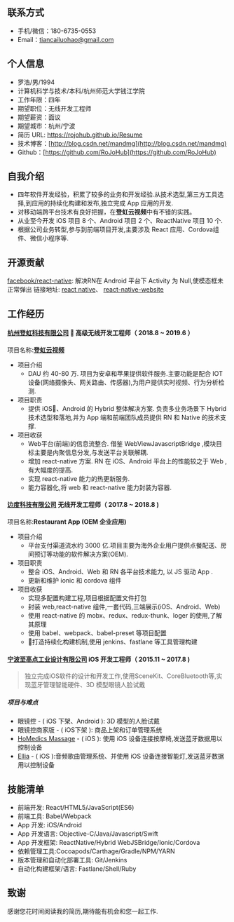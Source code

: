 ## 联系方式

- 手机/微信：180-6735-0553
- Email：<tiancailuohao@gmail.com>

## 个人信息

- 罗浩/男/1994
- 计算机科学与技术/本科/杭州师范大学钱江学院
- 工作年限：四年
- 期望职位：无线开发工程师
- 期望薪资：面议
- 期望城市：杭州/宁波
- 简历 URL: https://rojohub.github.io/Resume
- 技术博客：[http://blog.csdn.net/mandmg](http://blog.csdn.net/mandmg)
- Github：[https://github.com/RoJoHub](https://github.com/RoJoHub)

## 自我介绍

- 四年软件开发经验，积累了较多的业务和开发经验.从技术选型,第三方工具选择,到应用的持续化构建和发布,独立完成 App 应用的开发.
- 对移动端跨平台技术有良好把握，在**登虹云视频**中有不错的实践。
- 从业至今开发 iOS 项目 8 个、Android 项目 2 个、ReactNative 项目 10 个.
- 根据公司业务转型,参与到前端项目开发,主要涉及 React 应用、Cordova组件、微信小程序等.

## 开源贡献

[facebook/react-native](https://github.com/facebook/react-native): 解决RN在 Android 平台下 Activity 为 Null,使模态框未正常弹出
链接地址: [react native](https://github.com/facebook/react-native/pull/23336)、 [react-native-website](https://github.com/facebook/react-native-website/pull/792)

## 工作经历

#### [杭州登虹科技有限公司](https://www.closeli.cn/)  高级无线开发工程师（ 2018.8 ~ 2019.6 ）

项目名称:**[登虹云视频](https://apps.apple.com/cn/app/%E7%99%BB%E8%99%B9%E4%BA%91%E8%A7%86%E9%A2%91/id1116554114)**

- 项目介绍
  - DAU 约 40-80 万. 项目为安卓和苹果提供软件服务.主要功能是配合 IOT 设备(网络摄像头、网关路由、传感器),为用户提供实时视频、行为分析检测.
- 项目职责
  - 提供 iOS、Android 的 Hybrid 整体解决方案. 负责多业务场景下 Hybrid 技术选型和落地,并为 App 端和前端团队成员提供 RN 和 Native 的技术支撑.
- 项目收获
  - Web平台(前端)的信息流整合. 借鉴 WebViewJavascriptBridge ,模块目标主要是内聚信息分发,与发送平台关联解耦.
  - 增加 react-native 方案. RN 在 iOS、Android 平台上的性能较之于 Web ,有大幅度的提高.
  - 实现 react-native 能力的热更新服务.
  - 能力容器化,将 web 和 react-native 能力封装为容器.

#### [边度科技有限公司](https://bindopos.com/) 无线开发工程师（ 2017.8 ~ 2018.8 )

项目名称:**Restaurant App (OEM 企业应用)**

- 项目介绍
  - 平台支付渠道流水约 3000 亿.项目主要为海外企业用户提供点餐配送、房间预订等功能的软件解决方案(OEM).
- 项目职责
  - 整合 iOS、Android、Web 和 RN 各平台技术能力, 以 JS 驱动 App .
  - 更新和维护 ionic 和 cordova 组件
- 项目收获
  - 实现多配置构建工程,项目根据配置文件打包
  - 封装 web,react-native 组件,一套代码,三端展示(iOS、Android、Web)
  - 使用 react-native 的 mobx、redux、redux-thunk、loger 的使用,了解其原理
  - 使用 babel、webpack、babel-preset 等项目配置
  - 打造持续化构建机制,使用 jenkins、fastlane 等工具管理构建

#### [宁波至高点工业设计有限公司](http://www.hipoint.top/) iOS 开发工程师（ 2015.11 ~ 2017.8 )

> 独立完成iOS软件的设计和开发工作,使用SceneKit、CoreBluetooth等,实现蓝牙管理智能硬件、3D 模型眼镜人脸试戴

##### 项目与难点

- 眼镜控 - ( iOS 下架、Android ): 3D 模型的人脸试戴
- 眼镜控商家版 - ( iOS下架 ): 商品上架和订单管理系统
- [HoMedics Massage](https://apps.apple.com/us/app/homedics-massage/id1132486352) - ( iOS ): 使用 iOS 设备连接按摩椅,发送蓝牙数据用以控制设备
- [Ellia](https://apps.apple.com/us/app/ellia/id1143553125) - ( iOS ):音频歌曲管理系统、并使用 iOS 设备连接智能灯,发送蓝牙数据用以控制设备

## 技能清单

- 前端开发: React/HTML5/JavaScript(ES6)
- 前端工具: Babel/Webpack
- App 开发: iOS/Android
- App 开发语言: Objective-C/Java/Javascript/Swift
- App 开发框架: ReactNative/Hybrid WebJSBridge/Ionic/Cordova
- 依赖管理工具:Cocoapods/Carthage/Gradle/NPM/YARN
- 版本管理和自动化部署工具: Git/Jenkins
- 自动化构建框架/语言: Fastlane/Shell/Ruby

## 致谢

感谢您花时间阅读我的简历,期待能有机会和您一起工作.
